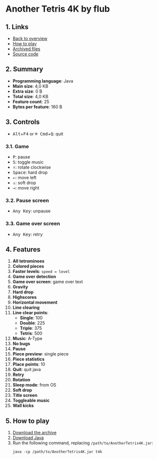 # Another Tetris 4K by flub

## 1. Links

- [Back to overview](../README.md)
- [How to play](#5-how-to-play)
- [Archived files](https://github.com/nineteendo/tetris4karchive/tree/main/another-tetris-4k/archive)
- [Source code](https://github.com/netspooky/hardcode/tree/master/04096/java/t4k)

## 2. Summary

- **Programming language**: Java
- **Main size**: 4,0 KB
- **Extra size**: 0 B
- **Total size**: 4,0 KB
- **Feature count**: 25
- **Bytes per feature**: 160 B

## 3. Controls

- <kbd>Alt</kbd>+<kbd>F4</kbd> or <kbd>⌘ Cmd</kbd>+<kbd>Q</kbd>: quit

### 3.1. Game

- <kbd>P</kbd>: pause
- <kbd>S</kbd>: toggle music
- <kbd>↑</kbd>: rotate clockwise
- <kbd>Space</kbd>: hard drop
- <kbd>←</kbd>: move left
- <kbd>↓</kbd>: soft drop
- <kbd>→</kbd>: move right

### 3.2. Pause screen

- <kbd>Any Key</kbd>: unpause

### 3.3. Game over screen

- <kbd>Any Key</kbd>: retry

## 4. Features

1. **All tetrominoes**
2. **Colored pieces**
3. **Faster levels**: `speed = level`
4. **Game over detection**
5. **Game over screen**: game over text
6. **Gravity**
7. **Hard drop**
8. **Highscores**
9. **Horizontal movement**
10. **Line clearing**
11. **Line clear points**:
    - **Single**: 100
    - **Double**: 225
    - **Triple**: 375
    - **Tetris**: 500
12. **Music**: A-Type
13. **No bugs**
14. **Pause**
15. **Piece preview**: single piece
16. **Piece statistics**
17. **Place points**: 10
18. **Quit**: quit java
19. **Retry**
20. **Rotation**
21. **Sleep mode**: from OS
22. **Soft drop**
23. **Title screen**
24. **Toggleable music**
25. **Wall kicks**

## 5. How to play

1. [Download the archive](https://codeload.github.com/nineteendo/tetris4karchive/zip/refs/heads/main)
2. [Download Java](https://java.com/download)
3. Run the following command, replacing `/path/to/AnotherTetris4K.jar`:
    ```shell
    java -cp /path/to/AnotherTetris4K.jar t4k
    ```